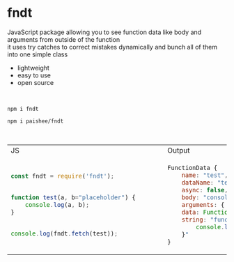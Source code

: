 # fndt
JavaScript package allowing you to see function data like body and arguments from outside of the function<br>
it uses try catches to correct mistakes dynamically and bunch all of them into one simple class

- lightweight
- easy to use
- open source

<br>

```console
npm i fndt
```
```console
npm i paishee/fndt
```

<br>

<table>
<tr>
<td>JS</td><td>Output</td>
</tr>
<tr>
<td>
  
```js
const fndt = require('fndt');


function test(a, b="placeholder") {       
    console.log(a, b);
}


console.log(fndt.fetch(test));
```

</td>

<td>

```js
FunctionData {
    name: "test",
    dataName: "test",
    async: false,
    body: "console.log(a, b);",
    arguments: { a: null, b: "placeholder" },
    data: Function,
    string: "function test(a, b="placeholder") {
        console.log(a, b);
    }"
}
```
  
</td>

</tr>
</table>
